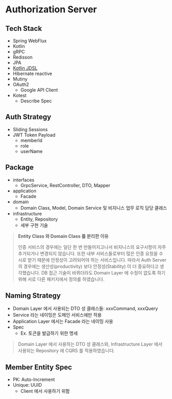 # Authorization Server

## Tech Stack

- Spring WebFlux
- Kotlin
- gRPC
- Redisson
- JPA
- [Kotlin JDSL](https://github.com/line/kotlin-jdsl/blob/main/reactive-core/README.md)
- Hibernate reactive
- Mutiny
- OAuth2
  - Google API Client
- Kotest
  - Describe Spec
  
## Auth Strategy

- Sliding Sessions
- JWT Token Payload
  - memberId
  - role
  - userName
  
## Package

- interfaces
  - GrpcService, RestController, DTO, Mapper
- application
  - Facade
- domain
  - Domain Class, Model, Domain Service 및 비지니스 업무 로직 담당 클래스
- infrastructure
  - Entity, Repository
  - 세부 구현 기술
  
> __Entity Class 와 Domain Class 를 분리한 이유__
>
> 인증 서비스의 경우에는 일단 한 번 만들어지고나서 비지니스의 요구사항이 자주 추가되거나 변경되지 않습니다. 또한 내부 서비스들로부터 많은 인증 요청을 수시로 받기 때문에 안정성이 고려되어야 하는 서비스입니다. 따라서 Auth Server 의 경우에는 생산성(productivity) 보다 안정성(Stability) 이 더 중요하다고 생각했습니다. DB 접근 기술이 바뀌더라도 Domain Layer 에 수정이 없도록 하기 위해 서로 다른 패키지에서 정의를 하였습니다.
  
## Naming Strategy

- Domain Layer 에서 사용되는 DTO 성 클래스들: xxxCommand, xxxQuery
- Service 라는 네이밍은 도메인 서비스에만 적용
- Application Layer 에서는 Facade 라는 네이밍 사용
- Spec
  - Ex. 토큰을 발급하기 위한 명세
  
> Domain Layer 에서 사용하는 DTO 성 클래스와, Infrastructure Layer 에서 사용되는 Repository 에 CQRS 를 적용하였습니다.
  
## Member Entity Spec

- PK: Auto-Increment
- Unique: UUID
  - Client 에서 사용하기 위함
